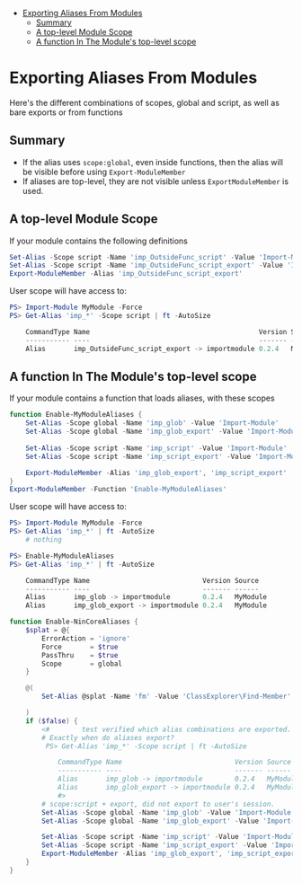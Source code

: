 - [Exporting Aliases From Modules](#exporting-aliases-from-modules)
  - [Summary](#summary)
  - [A top-level Module Scope](#a-top-level-module-scope)
  - [A function In The Module's top-level scope](#a-function-in-the-modules-top-level-scope)

# Exporting Aliases From Modules

Here's the different combinations of scopes, global and script, as well as bare exports or from functions

## Summary

- If the alias uses `scope:global`, even inside functions, then the alias will be visible before using  `Export-ModuleMember`
- If aliases are top-level, they are not visible unless `ExportModuleMember` is used.

## A top-level Module Scope

If your module contains the following definitions
```ps1
Set-Alias -Scope script -Name 'imp_OutsideFunc_script' -Value 'Import-Module'         # not
Set-Alias -Scope script -Name 'imp_OutsideFunc_script_export' -Value 'Import-Module'  # visible
Export-ModuleMember -Alias 'imp_OutsideFunc_script_export'
```
User scope will have access to:

```ps1
PS> Import-Module MyModule -Force
PS> Get-Alias 'imp_*' -Scope script | ft -AutoSize

    CommandType Name                                          Version Source
    ----------- ----                                          ------- ------
    Alias       imp_OutsideFunc_script_export -> importmodule 0.2.4   MyModule
```

## A function In The Module's top-level scope

If your module contains a function that loads aliases, with these scopes
```ps1
function Enable-MyModuleAliases {
    Set-Alias -Scope global -Name 'imp_glob' -Value 'Import-Module'          # visible
    Set-Alias -Scope global -Name 'imp_glob_export' -Value 'Import-Module'   # visible
 
    Set-Alias -Scope script -Name 'imp_script' -Value 'Import-Module'        # not
    Set-Alias -Scope script -Name 'imp_script_export' -Value 'Import-Module' # not

    Export-ModuleMember -Alias 'imp_glob_export', 'imp_script_export'
}
Export-ModuleMember -Function 'Enable-MyModuleAliases'
```

User scope will have access to:

```ps1
PS> Import-Module MyModule -Force
PS> Get-Alias 'imp_*' | ft -AutoSize
    # nothing

PS> Enable-MyModuleAliases
PS> Get-Alias 'imp_*' | ft -AutoSize

    CommandType Name                            Version Source
    ----------- ----                            ------- ------
    Alias       imp_glob -> importmodule        0.2.4   MyModule
    Alias       imp_glob_export -> importmodule 0.2.4   MyModule
```









```ps1
function Enable-NinCoreAliases {
    $splat = @{
        ErrorAction = 'ignore'
        Force       = $true
        PassThru    = $true
        Scope       = global
    }

    @(
        Set-Alias @splat -Name 'fm' -Value 'ClassExplorer\Find-Member'

    )
    if ($false) {
        <#        test verified which alias combinations are exported.
        # Exactly when do aliases export?
         PS> Get-Alias 'imp_*' -Scope script | ft -AutoSize

            CommandType Name                            Version Source
            ----------- ----                            ------- ------
            Alias       imp_glob -> importmodule        0.2.4   MyModule
            Alias       imp_glob_export -> importmodule 0.2.4   MyModule
            #>
        # scope:script + export, did not export to user's session.
        Set-Alias -Scope global -Name 'imp_glob' -Value 'Import-Module' # visible
        Set-Alias -Scope global -Name 'imp_glob_export' -Value 'Import-Module' # visible

        Set-Alias -Scope script -Name 'imp_script' -Value 'Import-Module'
        Set-Alias -Scope script -Name 'imp_script_export' -Value 'Import-Module'
        Export-ModuleMember -Alias 'imp_glob_export', 'imp_script_export'
    }
}

```